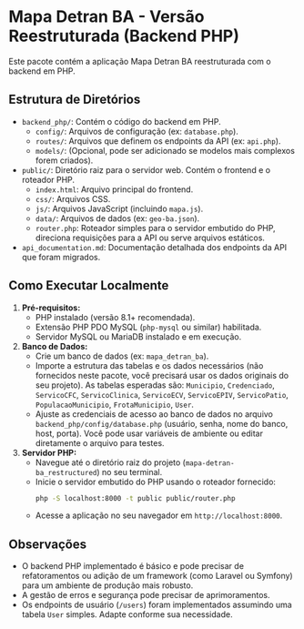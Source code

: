 # Mapa Detran BA - Versão Reestruturada (Backend PHP)

Este pacote contém a aplicação Mapa Detran BA reestruturada com o backend em PHP.

## Estrutura de Diretórios

*   `backend_php/`: Contém o código do backend em PHP.
    *   `config/`: Arquivos de configuração (ex: `database.php`).
    *   `routes/`: Arquivos que definem os endpoints da API (ex: `api.php`).
    *   `models/`: (Opcional, pode ser adicionado se modelos mais complexos forem criados).
*   `public/`: Diretório raiz para o servidor web. Contém o frontend e o roteador PHP.
    *   `index.html`: Arquivo principal do frontend.
    *   `css/`: Arquivos CSS.
    *   `js/`: Arquivos JavaScript (incluindo `mapa.js`).
    *   `data/`: Arquivos de dados (ex: `geo-ba.json`).
    *   `router.php`: Roteador simples para o servidor embutido do PHP, direciona requisições para a API ou serve arquivos estáticos.
*   `api_documentation.md`: Documentação detalhada dos endpoints da API que foram migrados.

## Como Executar Localmente

1.  **Pré-requisitos:**
    *   PHP instalado (versão 8.1+ recomendada).
    *   Extensão PHP PDO MySQL (`php-mysql` ou similar) habilitada.
    *   Servidor MySQL ou MariaDB instalado e em execução.
2.  **Banco de Dados:**
    *   Crie um banco de dados (ex: `mapa_detran_ba`).
    *   Importe a estrutura das tabelas e os dados necessários (não fornecidos neste pacote, você precisará usar os dados originais do seu projeto). As tabelas esperadas são: `Municipio`, `Credenciado`, `ServicoCFC`, `ServicoClinica`, `ServicoECV`, `ServicoEPIV`, `ServicoPatio`, `PopulacaoMunicipio`, `FrotaMunicipio`, `User`.
    *   Ajuste as credenciais de acesso ao banco de dados no arquivo `backend_php/config/database.php` (usuário, senha, nome do banco, host, porta). Você pode usar variáveis de ambiente ou editar diretamente o arquivo para testes.
3.  **Servidor PHP:**
    *   Navegue até o diretório raiz do projeto (`mapa-detran-ba_restructured`) no seu terminal.
    *   Inicie o servidor embutido do PHP usando o roteador fornecido:
        ```bash
        php -S localhost:8000 -t public public/router.php
        ```
    *   Acesse a aplicação no seu navegador em `http://localhost:8000`.

## Observações

*   O backend PHP implementado é básico e pode precisar de refatoramentos ou adição de um framework (como Laravel ou Symfony) para um ambiente de produção mais robusto.
*   A gestão de erros e segurança pode precisar de aprimoramentos.
*   Os endpoints de usuário (`/users`) foram implementados assumindo uma tabela `User` simples. Adapte conforme sua necessidade.

